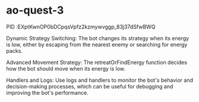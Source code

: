 # ao-quest-3
PID :EXptKwnOP0bDCpqsVpfz2kzmywvggp_83j37dSfwBWQ

Dynamic Strategy Switching:
The bot changes its strategy when its energy is low, either by escaping from the nearest enemy or searching for energy packs.

Advanced Movement Strategy:
The retreatOrFindEnergy function decides how the bot should move when its energy is low.

Handlers and Logs:
Use logs and handlers to monitor the bot's behavior and decision-making processes, which can be useful for debugging and improving the bot's performance.
